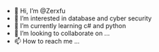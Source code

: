 - 👋 Hi, I’m @Zerxfu
- 👀 I’m interested in database and cyber security
- 🌱 I’m currently learning c# and python
- 💞️ I’m looking to collaborate on ...
- 📫 How to reach me ...

<!---
Zerxfu/Zerxfu is a ✨ special ✨ repository because its `README.md` (this file) appears on your GitHub profile.
You can click the Preview link to take a look at your changes.
--->
